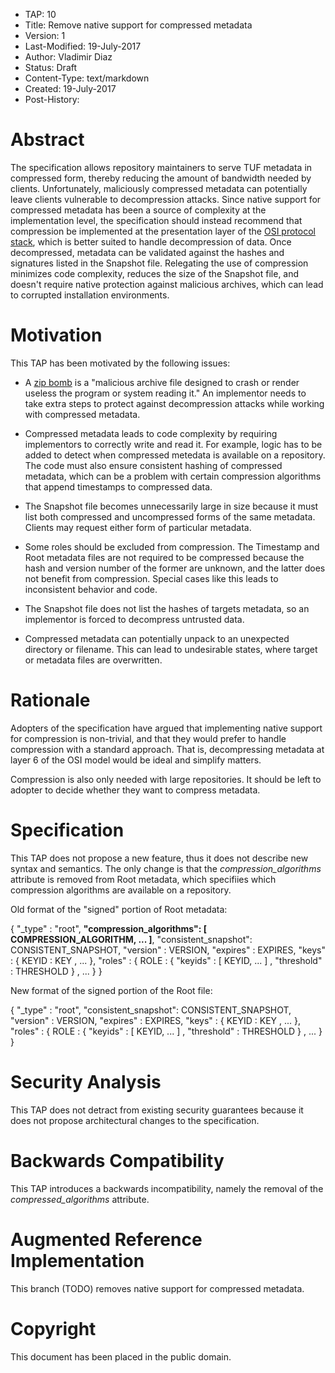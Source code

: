 * TAP: 10
* Title: Remove native support for compressed metadata
* Version: 1
* Last-Modified: 19-July-2017
* Author: Vladimir Diaz
* Status: Draft
* Content-Type: text/markdown
* Created: 19-July-2017
* Post-History:

# Abstract

The specification allows repository maintainers to serve TUF metadata in
compressed form, thereby reducing the amount of bandwidth needed by clients.
Unfortunately, maliciously compressed metadata can potentially leave clients
vulnerable to decompression attacks.  Since native support for compressed
metadata has been a source of complexity at the implementation level, the
specification should instead recommend that compression be implemented at the
presentation layer of the [OSI protocol
stack](https://en.wikipedia.org/wiki/OSI_protocols), which is better suited to
handle decompression of data.  Once decompressed, metadata can be validated
against the hashes and signatures listed in the Snapshot file.  Relegating the
use of compression minimizes code complexity, reduces the size of the Snapshot
file, and doesn't require native protection against malicious archives, which
can lead to corrupted installation environments.

# Motivation

This TAP has been motivated by the following issues:

* A [zip bomb](https://en.wikipedia.org/wiki/Zip_bomb) is a "malicious archive
file designed to crash or render useless the program or system reading it."  An
implementor needs to take extra steps to protect against decompression
attacks while working with compressed metadata.

* Compressed metadata leads to code complexity by requiring implementors to
correctly write and read it.  For example, logic has to be added to detect when
compressed metedata is available on a repository.  The code must also ensure
consistent hashing of compressed metadata, which can be a problem with certain
compression algorithms that append timestamps to compressed data.

* The Snapshot file becomes unnecessarily large in size because it must list
both compressed and uncompressed forms of the same metadata.  Clients may
request either form of particular metadata.

* Some roles should be excluded from compression.  The Timestamp and Root
metadata files are not required to be compressed because the hash and version
number of the former are unknown, and the latter does not benefit from
compression.  Special cases like this leads to inconsistent behavior and
code.

* The Snapshot file does not list the hashes of targets metadata, so an
implementor is forced to decompress untrusted data.

* Compressed metadata can potentially unpack to an unexpected directory
or filename.  This can lead to undesirable states, where target or metadata
files are overwritten.

# Rationale

Adopters of the specification have argued that implementing native support for
compression is non-trivial, and that they would prefer to handle compression
with a standard approach.  That is, decompressing metadata at layer 6 of the
OSI model would be ideal and simplify matters.

Compression is also only needed with large repositories.  It should be left
to adopter to decide whether they want to compress metadata.

# Specification

This TAP does not propose a new feature, thus it does not describe new
syntax and semantics.  The only change is that the *compression_algorithms*
attribute is removed from Root metadata, which specifiies which compression
algorithms are available on a repository.

Old format of the "signed" portion of Root metadata:

{
  "_type" : "root",
  **"compression_algorithms": [ COMPRESSION_ALGORITHM, ... ]**,
  "consistent_snapshot": CONSISTENT_SNAPSHOT,
  "version" : VERSION,
  "expires" : EXPIRES,
  "keys" : {
    KEYID : KEY
    , ...
  },
  "roles" : {
    ROLE : {
      "keyids" : [ KEYID, ... ] ,
      "threshold" : THRESHOLD }
      , ...
    }
}

New format of the signed portion of the Root file:

{
  "_type" : "root",
  "consistent_snapshot": CONSISTENT_SNAPSHOT,
  "version" : VERSION,
  "expires" : EXPIRES,
  "keys" : {
    KEYID : KEY
    , ...
  },
  "roles" : {
    ROLE : {
      "keyids" : [ KEYID, ... ] ,
      "threshold" : THRESHOLD }
      , ...
    }
}

# Security Analysis

This TAP does not detract from existing security guarantees because it does not
propose architectural changes to the specification.

# Backwards Compatibility

This TAP introduces a backwards incompatibility, namely the removal
of the *compressed_algorithms* attribute.

# Augmented Reference Implementation

This branch (TODO) removes native support for compressed metadata.

# Copyright

This document has been placed in the public domain.
